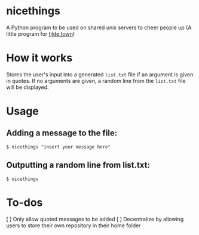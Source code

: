 # nicethings
A Python program to be used on shared unix servers to cheer people up (A little program for [tilde.town](https://tilde.town))

# How it works
Stores the user's input into a generated `list.txt` file if an argument is given in quotes. If no arguments are given, a random line from the `list.txt` file will be displayed.

# Usage
## Adding a message to the file:
`$ nicethings "insert your message here"`

## Outputting a random line from list.txt:
`$ nicethings`

# To-dos

[ ] Only allow quoted messages to be added 
[ ] Decentralize by allowing users to store their own
repository in their home folder
